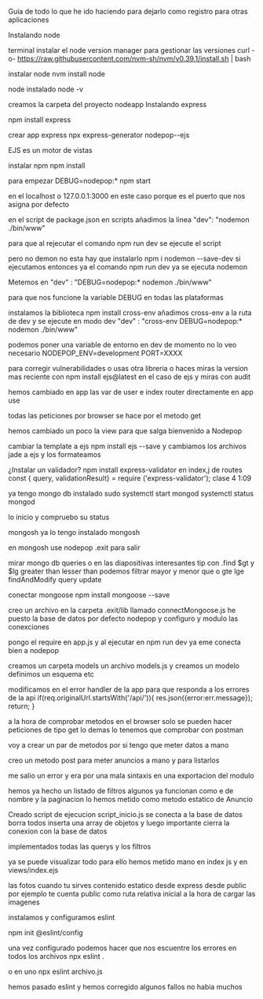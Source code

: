 Guia de todo lo que he ido haciendo para dejarlo como registro para otras aplicaciones

Instalando node

terminal
instalar el node version manager para gestionar las versiones
curl -o- https://raw.githubusercontent.com/nvm-sh/nvm/v0.39.1/install.sh | bash

instalar node
nvm install node

node instalado
node -v

creamos la carpeta del proyecto nodeapp
Instalando express

npm install express

crear app express
npx express-generator nodepop--ejs

EJS es un motor de vistas

instalar npm
npm install

para empezar
DEBUG=nodepop:* npm start

en el localhost o 127.0.0.1:3000 en este caso porque es el puerto que nos asigna por defecto


en el script de package.json en scripts añadimos la linea
"dev": "nodemon ./bin/www"

para que al rejecutar el comando
npm run dev
se ejecute el script 

pero no demon no esta hay que instalarlo
npm i nodemon --save-dev
si ejecutamos entonces ya el comando npm run dev ya se ejecuta nodemon

Metemos en "dev" : "DEBUG=nodepop:* nodemon ./bin/www"

para que nos funcione la variable DEBUG en todas las plataformas

instalamos la biblioteca
npm install cross-env
añadimos cross-env a la ruta de dev y se ejecute en modo dev
"dev" : "cross-env DEBUG=nodepop:* nodemon ./bin/www"

podemos poner una variable de entorno en dev de momento no lo veo necesario
NODEPOP_ENV=development PORT=XXXX

para corregir vulnerabilidades o usas otra libreria o haces miras la version mas reciente
con npm install ejs@latest en el caso de ejs y miras con audit

hemos cambiado en app las var de user e index router directamente en app use


todas las peticiones por browser se hace por el metodo get

hemos cambiado un poco la view para que salga bienvenido a Nodepop

cambiar la template a ejs
npm install ejs --save
y cambiamos los archivos jade a ejs y los formateamos

¿Instalar un validador?
npm install express-validator
en index,j de routes
const { query, validationResult} = require ('express-validator');
clase 4 1:09


ya tengo mongo db instalado
sudo systemctl start mongod
systemctl status mongod

lo inicio y compruebo su status

mongosh ya lo tengo instalado
mongosh

en mongosh
use nodepop 
.exit para salir

mirar mongo db queries o en las diapositivas interesantes
tip con .find $gt y $lg greater than lesser than podemos filtrar mayor y menor que o gte lge
findAndModify query update

conectar mongoose
npm install mongoose --save

creo un archivo en la carpeta .exit/lib llamado connectMongoose.js
he puesto la base de datos por defecto nodepop y configuro y modulo las conexciones


pongo el require en app.js
y al ejecutar en npm run dev ya eme conecta bien a nodepop

creamos un carpeta models un archivo models.js
y creamos un modelo definimos un esquema etc

modificamos en el error handler de la app para que responda a los errores
de la api
if(req.originalUrl.startsWith('/api/')){
    res.json({error:err.message});
    return;
  }

a la hora de comprobar metodos en el browser solo se pueden hacer 
peticiones de tipo get lo demas lo tenemos que comprobar con postman

voy a crear un par de metodos por si tengo que meter datos a mano 

creo un metodo post para meter anuncios a mano y para listarlos

me salio un error y era por una mala sintaxis en una exportacion del modulo

hemos ya hecho un listado de filtros algunos ya funcionan como e de nombre
y la paginacion lo hemos metido como metodo estatico de Anuncio

Creado script de ejecucion script_inicio.js
se conecta a la base de datos borra todos inserta una array de objetos y luego importante
cierra la conexion con la base de datos


implementados todas las querys y los filtros

ya se puede visualizar todo para ello hemos metido mano en index js y en views/index.ejs

las fotos cuando tu sirves contenido estatico desde express desde public por ejemplo
te cuenta public como ruta relativa inicial a la hora de cargar las imagenes


instalamos y configuramos eslint

npm init @eslint/config

una vez configurado podemos hacer que nos escuentre los errores en todos los archivos
npx eslint .

o en uno npx eslint archivo.js

hemos pasado eslint y hemos corregido algunos fallos
no habia muchos
